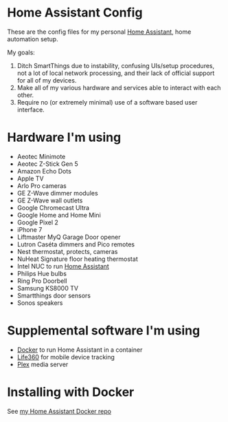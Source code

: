 # Home Assistant Config

These are the config files for my personal [Home Assistant](https://home-assistant.io/), home automation setup.

My goals:

1. Ditch SmartThings due to instability, confusing UIs/setup procedures, not a lot of local network processing, and their lack of official support for all of my devices.
2. Make all of my various hardware and services able to interact with each other.
3. Require no (or extremely minimal) use of a software based user interface.

# Hardware I'm using

* Aeotec Minimote
* Aeotec Z-Stick Gen 5
* Amazon Echo Dots
* Apple TV
* Arlo Pro cameras
* GE Z-Wave dimmer modules
* GE Z-Wave wall outlets
* Google Chromecast Ultra
* Google Home and Home Mini
* Google Pixel 2
* iPhone 7
* Liftmaster MyQ Garage Door opener
* Lutron Caséta dimmers and Pico remotes
* Nest thermostat, protects, cameras
* NuHeat Signature floor heating thermostat
* Intel NUC to run [Home Assistant](https://home-assistant.io/)
* Philips Hue bulbs
* Ring Pro Doorbell
* Samsung KS8000 TV
* Smartthings door sensors
* Sonos speakers

# Supplemental software I'm using

* [Docker](https://www.docker.com/) to run Home Assistant in a container
* [Life360](https://www.life360.com/) for mobile device tracking
* [Plex](https://www.plex.tv/) media server

# Installing with Docker

See [my Home Assistant Docker repo](https://github.com/broox/home-assistant-docker)
